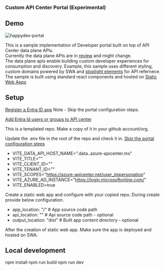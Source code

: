 ### Custom API Center Portal (Experimental)

## Demo 

![happydev-portal](https://github.com/annaji-msft/apic-portal-starter/assets/42851022/e88435e5-6ca6-4a23-840b-8dc28edd8800)

This is a sample implementation of Developer portal built on top of API Center data plane APIs. \
Currently the data plane APIs are in [review](https://github.com/Azure/azure-rest-api-specs/pull/27052/files) and might change.\
The data plane apis enable building custom developer experiences for consumption and discovery. 
Example, this sample uses different styling, custom domains powered by SWA and [stoplight elements](https://github.com/stoplightio/elements) for API refernece.\
The sample is built using standard react components and hosted on [Static Web Apps](https://learn.microsoft.com/en-us/azure/static-web-apps/overview)

## Setup

[Register a Entra ID app](https://learn.microsoft.com/en-us/azure/api-center/enable-api-center-portal#create-microsoft-entra-app-registration) Note - Skip the portal configuration steps.

[Add Entra Id users or groups to API center](https://learn.microsoft.com/en-us/azure/api-center/enable-api-center-portal#enable-sign-in-to-portal-by-microsoft-entra-users-and-groups)

This is a templated repo. Make a copy of it in your github account/org.

Update the .env file in the root of the repo and check it in. [Skip the portal configuration steps](https://learn.microsoft.com/en-us/azure/api-center/enable-api-center-portal#configure-microsoft-entra-id-provider-for-api-center-portal)
   * VITE_DATA_API_HOST_NAME="<yourapic>.data.<apicregion>.azure-apicenter.ms"
   * VITE_TITLE="<custom title say HappyDev>"
   * VITE_CLIENT_ID="<entra clientId>"
   * VITE_TENANT_ID="<entra tenantId>"
   * VITE_SCOPES="https://azure-apicenter.net/user_impersonation"
   * VITE_AZURE_AD_INSTANCE="https://login.microsoftonline.com/"
   * VITE_ENABLED=true

Create a static web app and configure with your copied repo. During create provide below configuration.
   * app_location: "/" # App source code path
   * api_location: "" # Api source code path - optional
   * output_location: "dist" # Built app content directory - optional

After the creation of static web app. Make sure the app is deployed and hosted on SWA. 

## Local development
npm install 
npm run build
npm run dev
